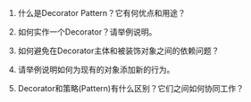 

1. 什么是Decorator Pattern？它有何优点和用途？

2. 如何实作一个Decorator？请举例说明。

3. 如何避免在Decorator主体和被装饰对象之间的依赖问题？

4. 请举例说明如何为现有的对象添加新的行为。

5. Decorator和策略(Pattern)有什么区别？它们之间如何协同工作？